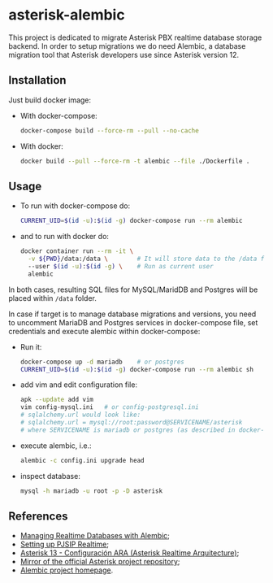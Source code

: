 asterisk-alembic
================

This project is dedicated to migrate Asterisk PBX realtime database storage
backend. In order to setup migrations we do need Alembic, a database migration
tool that Asterisk developers use since Asterisk version 12.

## Installation

Just build docker image:

- With docker-compose:

    ```bash
    docker-compose build --force-rm --pull --no-cache
    ```

- With docker:

    ```bash
    docker build --pull --force-rm -t alembic --file ./Dockerfile .
    ```

## Usage

- To run with docker-compose do:

    ```bash
    CURRENT_UID=$(id -u):$(id -g) docker-compose run --rm alembic
    ```

- and to run with docker do:

    ```bash
    docker container run --rm -it \
      -v ${PWD}/data:/data \        # It will store data to the /data folder
      --user $(id -u):$(id -g) \    # Run as current user
      alembic
    ```

In both cases, resulting SQL files for MySQL/MaridDB and Postgres will be placed
within `/data` folder.

In case if target is to manage database migrations and versions, you need to
uncomment MariaDB and Postgres services in docker-compose file, set credentials
and execute alembic within docker-compose:

- Run it:

    ```bash
    docker-compose up -d mariadb    # or postgres
    CURRENT_UID=$(id -u):$(id -g) docker-compose run --rm alembic sh
    ```

- add vim and edit configuration file:

    ```bash
    apk --update add vim
    vim config-mysql.ini   # or config-postgresql.ini
    # sqlalchemy.url would look like:
    # sqlalchemy.url = mysql://root:password@SERVICENAME/asterisk
    # where SERVICENAME is mariadb or postgres (as described in docker-compose.yml)
    ```

- execute alembic, i.e.:

    ```bash
    alembic -c config.ini upgrade head
    ```

- inspect database:

    ```bash
    mysql -h mariadb -u root -p -D asterisk
    ```

## References


- [Managing Realtime Databases with Alembic](https://wiki.asterisk.org/wiki/display/AST/Managing+Realtime+Databases+with+Alembic);
- [Setting up PJSIP Realtime](https://wiki.asterisk.org/wiki/display/AST/Setting+up+PJSIP+Realtime#SettingupPJSIPRealtime-InstallingandUsingAlembic);
- [Asterisk 13 - Configuración ARA (Asterisk Realtime Arquitecture)](https://www.voztovoice.org/?q=node/850);
- [Mirror of the official Asterisk project repository](https://github.com/asterisk/asterisk);
- [Alembic project homepage](https://alembic.sqlalchemy.org/en/latest).
